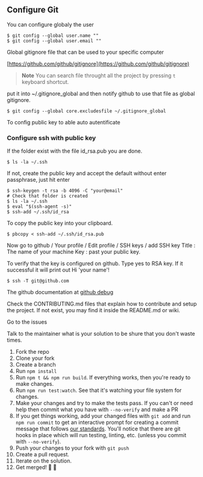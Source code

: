 ## Configure Git

You can configure globaly the user

```
$ git config --global user.name ""
$ git config --global user.email ""
```

Global gitignore file that can be used to your specific computer

[https://github.com/github/gitignore](https://github.com/github/gitignore)

> **Note** You can search file throught all the project by pressing `t` keyboard shortcut.

put it into ~/.gitignore_global and then notify github to use that file as global gitignore.
```
$ git config --global core.excludesfile ~/.gitignore_global
```

To config public key to able auto autentificate

### Configure ssh with public key
If the folder exist with the file id_rsa.pub you are done.
```
$ ls -la ~/.ssh
```

If not, create the public key and accept the default without enter passphrase, just hit enter
```
$ ssh-keygen -t rsa -b 4096 -C "your@email"
# Check that folder is created
$ ls -la ~/.ssh
$ eval "$(ssh-agent -s)"
$ ssh-add ~/.ssh/id_rsa
```

To copy the public key into your clipboard.
```
$ pbcopy < ssh-add ~/.ssh/id_rsa.pub
```

Now go to github / Your profile / Edit profile / SSH keys / add SSH key
Title : The name of your machine
Key : past your public key.

To verify that the key is configured on github. Type yes to RSA key. If it successful it will print out Hi 'your name'!
```
$ ssh -T git@github.com
```
The github documentation at [github debug](https://help.github.com/articles/error-permission-denied-publickey/)


Check the CONTRIBUTING.md files that explain how to contribute and setup the project. If not exist, you may find it inside the README.md or wiki.

Go to the issues

Talk to the maintainer what is your solution to be shure that you don't waste times.






1. Fork the repo
2. Clone your fork
3. Create a branch
4. Run `npm install`
5. Run `npm t && npm run build`. If everything works, then you're ready to make changes.
6. Run `npm run test:watch`. See that it's watching your file system for changes.
7. Make your changes and try to make the tests pass. If you can't or need help then commit what you have with `--no-verify` and make a PR
8. If you get things working, add your changed files with `git add` and run `npm run commit` to get an interactive prompt for creating a commit message that follows [our standards](https://github.com/stevemao/conventional-changelog-angular/blob/master/convention.md). You'll notice that there are git hooks in place which will run testing, linting, etc. (unless you commit with `--no-verify`).
9. Push your changes to your fork with `git push`
10. Create a pull request.
11. Iterate on the solution.
12. Get merged! 🎉 🎊
